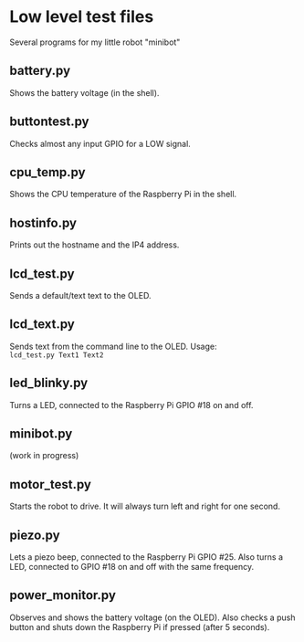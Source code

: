 # Low level test files
Several programs for my little robot "minibot"

## battery.py
Shows the battery voltage (in the shell).

## buttontest.py
Checks almost any input GPIO for a LOW signal.

## cpu_temp.py
Shows the CPU temperature of the Raspberry Pi in the shell.

## hostinfo.py
Prints out the hostname and the IP4 address.

## lcd_test.py
Sends a default/text text to the OLED.

## lcd_text.py
Sends text from the command line to the OLED. Usage:  
<code>lcd_test.py Text1 Text2</code>

## led_blinky.py
Turns a LED, connected to the Raspberry Pi GPIO #18 on and off.

## minibot.py
(work in progress)

## motor_test.py
Starts the robot to drive. It will always turn left and right for one second.

## piezo.py
Lets a piezo beep, connected to the Raspberry Pi GPIO #25. Also turns a LED, connected to GPIO #18 on and off with the same frequency.

## power_monitor.py
Observes and shows the battery voltage (on the OLED). Also checks a push button and shuts down the Raspberry Pi if pressed (after 5 seconds).
